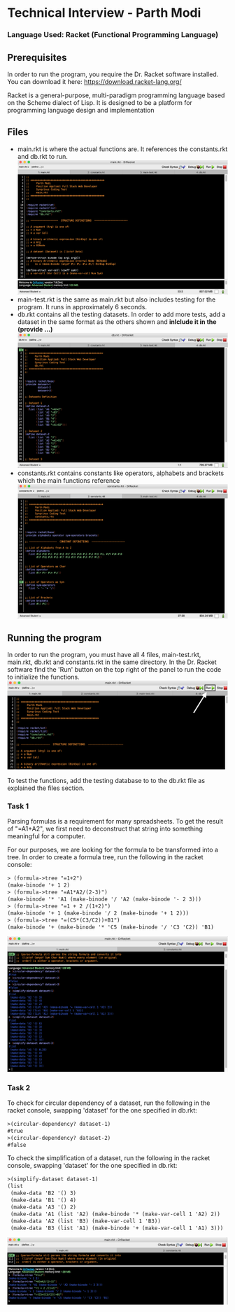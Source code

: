 # Technical Interview - Parth Modi

### Language Used: Racket (Functional Programming Language)

## Prerequisites
In order to run the program, you require the Dr. Racket software installed. 
You can download it here: https://download.racket-lang.org/

 Racket is a general-purpose, multi-paradigm programming language based on the Scheme dialect of Lisp. It is designed to be a platform for programming language design and implementation

## Files 
* main.rkt is where the actual functions are. It references the constants.rkt and db.rkt to run.
![alt text](https://github.com/parthmodi152/Synqrinus-Coding-Test/blob/master/screenshots/main.png?raw=true)
* main-test.rkt is the same as main.rkt but also includes testing for the program. It runs in approximately 6 seconds.
* db.rkt contains all the testing datasets. In order to add more tests, add a dataset in the same format as the others shown and **inlclude it in the (provide ...)**
![alt text](https://github.com/parthmodi152/Synqrinus-Coding-Test/blob/master/screenshots/db.png?raw=true)
* constants.rkt contains constants like operators, alphabets and brackets which the main functions reference
![alt text](https://github.com/parthmodi152/Synqrinus-Coding-Test/blob/master/screenshots/constants.png?raw=true)

## Running the program
In order to run the program, you must have all 4 files, main-test.rkt, main.rkt, db.rkt and constants.rkt in the same directory.
In the Dr. Racket software find the 'Run' button on the top right of the panel to run the code to initialize the functions.
![alt text](https://github.com/parthmodi152/Synqrinus-Coding-Test/blob/master/screenshots/run-button.png?raw=true)

To test the functions, add the testing database to to the db.rkt file as explained the files section. 

### Task 1
Parsing formulas is a requirement for many spreadsheets. To get the result of "=A1+A2", we first need to deconstruct that string into something meaningful for a computer.

 For our purposes, we are looking for the formula to be transformed into a tree. In order to create a formula tree, run the following in the racket console:
```
> (formula->tree "=1+2")
(make-binode '+ 1 2) 
> (formula->tree "=A1*A2/(2-3)") 
(make-binode '* 'A1 (make-binode '/ 'A2 (make-binode '- 2 3))) 
> (formula->tree "=1 + 2 /(1+2)") 
(make-binode '+ 1 (make-binode '/ 2 (make-binode '+ 1 2))) 
> (formula->tree "=(C5*(C3/C2))+B1") 
(make-binode '+ (make-binode '* 'C5 (make-binode '/ 'C3 'C2)) 'B1)
```
![alt text](https://github.com/parthmodi152/Synqrinus-Coding-Test/blob/master/screenshots/Task1-Console.png?raw=true)
### Task 2
To check for circular dependency of a dataset, run the following in the racket console, swapping 'dataset' for the one specified in db.rkt:
``` 
>(circular-dependency? dataset-1)
#true
>(circular-dependency? dataset-2)
#false
```
To check the simplification of a dataset, run the following in the racket console, swapping 'dataset' for the one specified in db.rkt:
```
>(simplify-dataset dataset-1)
(list
 (make-data 'B2 '() 3)
 (make-data 'B1 '() 4)
 (make-data 'A3 '() 2)
 (make-data 'A1 (list 'A2) (make-binode '* (make-var-cell 1 'A2) 2))
 (make-data 'A2 (list 'B3) (make-var-cell 1 'B3))
 (make-data 'B3 (list 'A1) (make-binode '+ (make-var-cell 1 'A1) 3)))
 ``` 
![alt text](https://github.com/parthmodi152/Synqrinus-Coding-Test/blob/master/screenshots/Task2-Console.png?raw=true)




